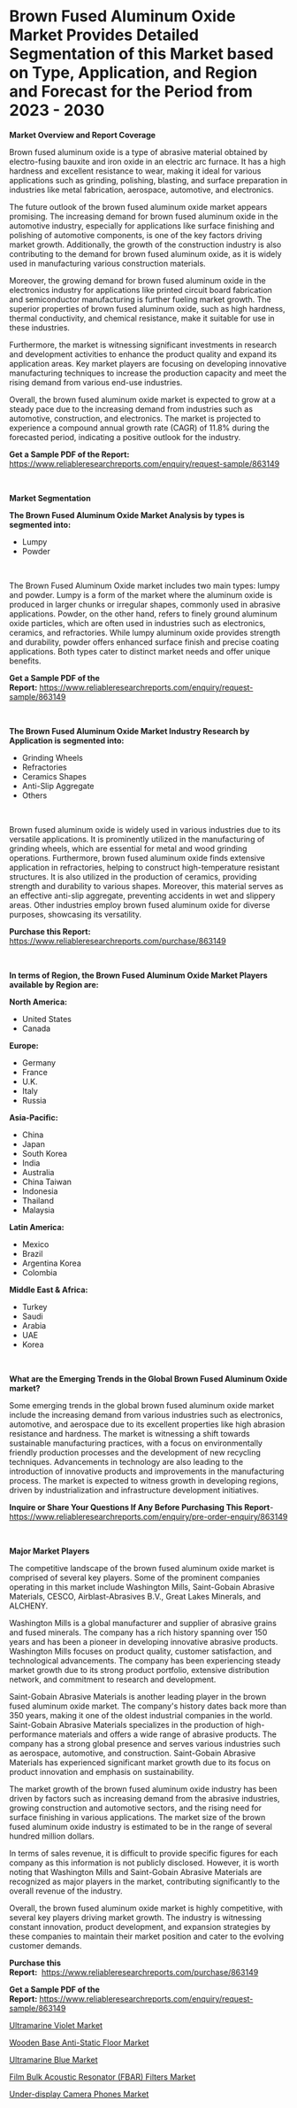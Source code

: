 <p><h1>Brown Fused Aluminum Oxide Market Provides Detailed Segmentation of this Market based on Type, Application, and Region and Forecast for the Period from 2023 - 2030</h1></p><p><strong>Market Overview and Report Coverage</strong></p>
<p><p>Brown fused aluminum oxide is a type of abrasive material obtained by electro-fusing bauxite and iron oxide in an electric arc furnace. It has a high hardness and excellent resistance to wear, making it ideal for various applications such as grinding, polishing, blasting, and surface preparation in industries like metal fabrication, aerospace, automotive, and electronics.</p><p>The future outlook of the brown fused aluminum oxide market appears promising. The increasing demand for brown fused aluminum oxide in the automotive industry, especially for applications like surface finishing and polishing of automotive components, is one of the key factors driving market growth. Additionally, the growth of the construction industry is also contributing to the demand for brown fused aluminum oxide, as it is widely used in manufacturing various construction materials.</p><p>Moreover, the growing demand for brown fused aluminum oxide in the electronics industry for applications like printed circuit board fabrication and semiconductor manufacturing is further fueling market growth. The superior properties of brown fused aluminum oxide, such as high hardness, thermal conductivity, and chemical resistance, make it suitable for use in these industries.</p><p>Furthermore, the market is witnessing significant investments in research and development activities to enhance the product quality and expand its application areas. Key market players are focusing on developing innovative manufacturing techniques to increase the production capacity and meet the rising demand from various end-use industries.</p><p>Overall, the brown fused aluminum oxide market is expected to grow at a steady pace due to the increasing demand from industries such as automotive, construction, and electronics. The market is projected to experience a compound annual growth rate (CAGR) of 11.8% during the forecasted period, indicating a positive outlook for the industry.</p></p>
<p><strong>Get a Sample PDF of the Report:</strong> <a href="https://www.reliableresearchreports.com/enquiry/request-sample/863149">https://www.reliableresearchreports.com/enquiry/request-sample/863149</a></p>
<p>&nbsp;</p>
<p><strong>Market Segmentation</strong></p>
<p><strong>The Brown Fused Aluminum Oxide Market Analysis by types is segmented into:</strong></p>
<p><ul><li>Lumpy</li><li>Powder</li></ul></p>
<p>&nbsp;</p>
<p><p>The Brown Fused Aluminum Oxide market includes two main types: lumpy and powder. Lumpy is a form of the market where the aluminum oxide is produced in larger chunks or irregular shapes, commonly used in abrasive applications. Powder, on the other hand, refers to finely ground aluminum oxide particles, which are often used in industries such as electronics, ceramics, and refractories. While lumpy aluminum oxide provides strength and durability, powder offers enhanced surface finish and precise coating applications. Both types cater to distinct market needs and offer unique benefits.</p></p>
<p><strong>Get a Sample PDF of the Report:</strong>&nbsp;<a href="https://www.reliableresearchreports.com/enquiry/request-sample/863149">https://www.reliableresearchreports.com/enquiry/request-sample/863149</a></p>
<p>&nbsp;</p>
<p><strong>The Brown Fused Aluminum Oxide Market Industry Research by Application is segmented into:</strong></p>
<p><ul><li>Grinding Wheels</li><li>Refractories</li><li>Ceramics Shapes</li><li>Anti-Slip Aggregate</li><li>Others</li></ul></p>
<p>&nbsp;</p>
<p><p>Brown fused aluminum oxide is widely used in various industries due to its versatile applications. It is prominently utilized in the manufacturing of grinding wheels, which are essential for metal and wood grinding operations. Furthermore, brown fused aluminum oxide finds extensive application in refractories, helping to construct high-temperature resistant structures. It is also utilized in the production of ceramics, providing strength and durability to various shapes. Moreover, this material serves as an effective anti-slip aggregate, preventing accidents in wet and slippery areas. Other industries employ brown fused aluminum oxide for diverse purposes, showcasing its versatility.</p></p>
<p><strong>Purchase this Report:</strong>&nbsp; <a href="https://www.reliableresearchreports.com/purchase/863149">https://www.reliableresearchreports.com/purchase/863149</a></p>
<p>&nbsp;</p>
<p><strong>In terms of Region, the Brown Fused Aluminum Oxide Market Players available by Region are:</strong></p>
<p>
    <p> <strong> North America: </strong>
        <ul>
            <li>United States</li>
            <li>Canada</li>
        </ul>
        </p> 
    <p> <strong> Europe: </strong>
        <ul>
            <li>Germany</li>
            <li>France</li>
            <li>U.K.</li>
            <li>Italy</li>
            <li>Russia</li>
        </ul>
        </p> 
    <p> <strong> Asia-Pacific: </strong>
        <ul>
            <li>China</li>
            <li>Japan</li>
            <li>South Korea</li>
            <li>India</li>
            <li>Australia</li>
            <li>China Taiwan</li>
            <li>Indonesia</li>
            <li>Thailand</li>
            <li>Malaysia</li>
        </ul>
        </p> 
    <p> <strong> Latin America: </strong>
        <ul>
            <li>Mexico</li>
            <li>Brazil</li>
            <li>Argentina Korea</li>
            <li>Colombia</li>
        </ul>
        </p> 
    <p> <strong> Middle East & Africa: </strong>
        <ul>
            <li>Turkey</li>
            <li>Saudi</li>
            <li>Arabia</li>
            <li>UAE</li>
            <li>Korea</li>
        </ul>
    </p>
    </p>
<p>&nbsp;</p>
<p><strong>What are the Emerging Trends in the Global Brown Fused Aluminum Oxide market?</strong></p>
<p><p>Some emerging trends in the global brown fused aluminum oxide market include the increasing demand from various industries such as electronics, automotive, and aerospace due to its excellent properties like high abrasion resistance and hardness. The market is witnessing a shift towards sustainable manufacturing practices, with a focus on environmentally friendly production processes and the development of new recycling techniques. Advancements in technology are also leading to the introduction of innovative products and improvements in the manufacturing process. The market is expected to witness growth in developing regions, driven by industrialization and infrastructure development initiatives.</p></p>
<p><strong>Inquire or Share Your Questions If Any Before Purchasing This Report</strong>- <a href="https://www.reliableresearchreports.com/enquiry/pre-order-enquiry/863149">https://www.reliableresearchreports.com/enquiry/pre-order-enquiry/863149</a></p>
<p>&nbsp;</p>
<p><strong>Major Market Players</strong></p>
<p><p>The competitive landscape of the brown fused aluminum oxide market is comprised of several key players. Some of the prominent companies operating in this market include Washington Mills, Saint-Gobain Abrasive Materials, CESCO, Airblast-Abrasives B.V., Great Lakes Minerals, and ALCHENY.</p><p>Washington Mills is a global manufacturer and supplier of abrasive grains and fused minerals. The company has a rich history spanning over 150 years and has been a pioneer in developing innovative abrasive products. Washington Mills focuses on product quality, customer satisfaction, and technological advancements. The company has been experiencing steady market growth due to its strong product portfolio, extensive distribution network, and commitment to research and development.</p><p>Saint-Gobain Abrasive Materials is another leading player in the brown fused aluminum oxide market. The company's history dates back more than 350 years, making it one of the oldest industrial companies in the world. Saint-Gobain Abrasive Materials specializes in the production of high-performance materials and offers a wide range of abrasive products. The company has a strong global presence and serves various industries such as aerospace, automotive, and construction. Saint-Gobain Abrasive Materials has experienced significant market growth due to its focus on product innovation and emphasis on sustainability.</p><p>The market growth of the brown fused aluminum oxide industry has been driven by factors such as increasing demand from the abrasive industries, growing construction and automotive sectors, and the rising need for surface finishing in various applications. The market size of the brown fused aluminum oxide industry is estimated to be in the range of several hundred million dollars.</p><p>In terms of sales revenue, it is difficult to provide specific figures for each company as this information is not publicly disclosed. However, it is worth noting that Washington Mills and Saint-Gobain Abrasive Materials are recognized as major players in the market, contributing significantly to the overall revenue of the industry.</p><p>Overall, the brown fused aluminum oxide market is highly competitive, with several key players driving market growth. The industry is witnessing constant innovation, product development, and expansion strategies by these companies to maintain their market position and cater to the evolving customer demands.</p></p>
<p><strong>Purchase this Report:</strong>&nbsp;&nbsp;<a href="https://www.reliableresearchreports.com/purchase/863149">https://www.reliableresearchreports.com/purchase/863149</a></p>
<p></p>
<p><strong>Get a Sample PDF of the Report:</strong>&nbsp;<a href="https://www.reliableresearchreports.com/enquiry/request-sample/863149">https://www.reliableresearchreports.com/enquiry/request-sample/863149</a></p>
<p><p><a href="https://github.com/CliffMedina6/Market-Research-Report-List-2/blob/main/ultramarine-violet-market.md">Ultramarine Violet Market</a></p><p><a href="https://medium.com/@hotspotelectronicsstore/wooden-base-anti-static-floor-market-comprehensive-assessment-by-type-application-and-geography-46ad8e23593c">Wooden Base Anti-Static Floor Market</a></p><p><a href="https://github.com/PeterParrish5/Market-Research-Report-List-2/blob/main/ultramarine-blue-market.md">Ultramarine Blue Market</a></p><p><a href="https://medium.com/@stoneernser2023/film-bulk-acoustic-resonator-fbar-filters-market-size-market-outlook-and-market-forecast-2023-84d6aff4bbe5">Film Bulk Acoustic Resonator (FBAR) Filters Market</a></p><p><a href="https://medium.com/@rachaelward34/under-display-camera-phones-market-analysis-its-cagr-market-segmentation-and-global-industry-abdb624dceba">Under-display Camera Phones Market</a></p></p>